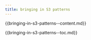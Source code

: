 ```yaml
---
title: bringing in S3 patterns
---
```



{{bringing-in-s3-patterns--content.md}}

{{bringing-in-s3-patterns--toc.md}}
